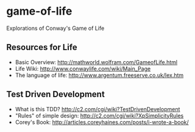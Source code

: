game-of-life
============

Explorations of Conway's Game of Life

Resources for Life
------------------
  - Basic Overview: http://mathworld.wolfram.com/GameofLife.html
  - Life Wiki: http://www.conwaylife.com/wiki/Main_Page
  - The language of life: http://www.argentum.freeserve.co.uk/lex.htm


Test Driven Development
-----------------------
  - What is this TDD? http://c2.com/cgi/wiki?TestDrivenDevelopment
  - "Rules" of simple design: http://c2.com/cgi/wiki?XpSimplicityRules
  - Corey's Book: http://articles.coreyhaines.com/posts/i-wrote-a-book/
